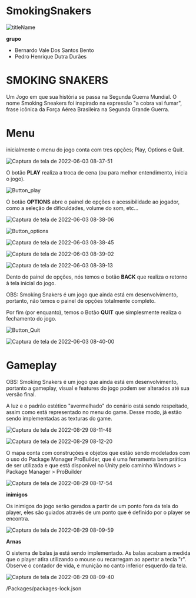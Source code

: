 # SmokingSnakers

![titleName](https://user-images.githubusercontent.com/102993693/170867513-6f25c192-07a6-4fa7-a1cf-51e5c29b4072.png)

**grupo**
- Bernardo Vale Dos Santos Bento
- Pedro Henrique Dutra Durães

# SMOKING SNAKERS

Um Jogo em que sua história se passa na Segunda Guerra Mundial. O nome Smoking Sneakers foi inspirado na expressão "a cobra vai fumar", frase icônica da Força Aérea Brasileira na Segunda Grande Guerra.

# Menu

inicialmente o menu do jogo conta com tres opções; Play, Options e Quit.

![Captura de tela de 2022-06-03 08-37-51](https://user-images.githubusercontent.com/102993693/171865320-ec32e882-a2d3-47e5-b761-79db8287a2b3.png)

O botão **PLAY** realiza a troca de cena (ou para melhor entendimento, inicia o jogo).

![Button_play](https://user-images.githubusercontent.com/102993693/170870302-cedf0dd0-f1a7-4ef1-9a07-e3696d3963ff.png)

O botão **OPTIONS** abre o painel de opções e acessibilidade ao jogador, como a seleção de dificuldades, volume do som, etc...

![Captura de tela de 2022-06-03 08-38-06](https://user-images.githubusercontent.com/102993693/171865506-4c95613a-1599-4fe6-8098-65cc4d1943f0.png)

![Button_options](https://user-images.githubusercontent.com/102993693/170870324-fe77b6dc-3ad4-40d3-acef-5d1602b42312.png)

![Captura de tela de 2022-06-03 08-38-45](https://user-images.githubusercontent.com/102993693/171865845-86f4375c-3281-41a0-a017-28c61ee8d1ee.png)

![Captura de tela de 2022-06-03 08-39-02](https://user-images.githubusercontent.com/102993693/171865870-b52a8f5f-99e0-40a3-bfc0-d0141f3345f3.png)

![Captura de tela de 2022-06-03 08-39-13](https://user-images.githubusercontent.com/102993693/171865882-3e787bf5-ea9c-4e9d-8e3f-9fb791bcb577.png)

Dento do painel de opções, nós temos o botão **BACK** que realiza o retorno à tela inicial do jogo.

OBS: Smoking Snakers é um jogo que ainda está em desenvolvimento, portanto, não temos o painel de opções totalmente completo.

Por fim (por enquanto), temos o Botão **QUIT** que simplesmente realiza o fechamento do jogo.

![Button_Quit](https://user-images.githubusercontent.com/102993693/170870338-2afc0747-0071-489f-b697-861d6f141fe7.png)

![Captura de tela de 2022-06-03 08-40-00](https://user-images.githubusercontent.com/102993693/171865973-3fe4696c-72b6-44bf-a8e8-2ceb388142a3.png)


# Gameplay

OBS: Smoking Snakers é um jogo que ainda está em desenvolvimento, portanto a gameplay, visual e features do jogo podem ser alterados até sua versão final.

A luz e o padrão estético "avermelhado" do cenário está sendo respeitado, assim como está representado no menu do game. Desse modo, já estão sendo implementadas as texturas do game.

![Captura de tela de 2022-08-29 08-11-48](https://user-images.githubusercontent.com/102993693/187188972-b9636ff2-56e2-494a-af86-b10701130538.png)

![Captura de tela de 2022-08-29 08-12-20](https://user-images.githubusercontent.com/102993693/187190036-ac84ee7a-e838-40bd-8984-b631bc107bbf.png)


O mapa conta com construções e objetos que estão sendo modelados com o uso do Package Manager ProBuilder, que é uma ferramenta bem prática de ser utilizada e que está disponível no Unity pelo caminho Windows > Package Manager > ProBuilder

![Captura de tela de 2022-08-29 08-17-54](https://user-images.githubusercontent.com/102993693/187189763-0e747bda-6337-4c17-b9e6-9e1f2666d31b.png)

**inimigos**

Os inimigos do jogo serão gerados a partir de um ponto fora da tela do player, eles são guiados através de um ponto que é definido por o player se encontra.

![Captura de tela de 2022-08-29 08-09-59](https://user-images.githubusercontent.com/102993693/187189161-d57a1456-9866-4a1e-ba69-a978323e74b7.png)

**Arnas**

O sistema de balas ja está sendo implementado. As balas acabam a medida que o player atira utilizando o mouse ou recarregam ao apertar a tecla "r". Observe o contador de vida, e munição no canto inferior esquerdo da tela.

![Captura de tela de 2022-08-29 08-09-40](https://user-images.githubusercontent.com/102993693/187189202-3a2f58f1-e0be-4cd5-8632-1db92816417d.png)







/Packages/packages-lock.json
